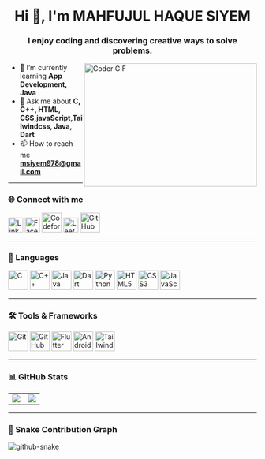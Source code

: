 <h1 align="center">Hi 👋, I'm MAHFUJUL HAQUE SIYEM</h1>
<h3 align="center">I enjoy coding and discovering creative ways to solve problems.</h3>

<img align="right" alt="Coder GIF" height="250" width="350" src="https://cdn.dribbble.com/users/1162077/screenshots/3848914/programmer.gif" /> 

- 🌱 I’m currently learning **App Development, Java**
- 💬 Ask me about **C, C++, HTML, CSS,javaScript,Tailwindcss, Java, Dart**
- 📫 How to reach me **msiyem978@gmail.com**

---

### 🌐 Connect with me
<p align="left">
  <!-- LinkedIn -->
  <a href="https://linkedin.com/in/mdmahfujulhaquesiyem" target="_blank">
    <img src="https://cdn.jsdelivr.net/gh/devicons/devicon/icons/linkedin/linkedin-original.svg" alt="LinkedIn" width="30" height="30"/>
  </a>

  <!-- Facebook -->
  <a href="https://fb.com/md.siyem.5030" target="_blank">
    <img src="https://cdn.jsdelivr.net/gh/devicons/devicon/icons/facebook/facebook-original.svg" alt="Facebook" width="30" height="30"/>
  </a>

  <!-- Codeforces -->
  <a href="https://codeforces.com/profile/mahfujul_haque_siyem" target="_blank">
    <img src="https://art.npanuhin.me/SVG/Codeforces/Codeforces.colored.svg" alt="Codeforces" width="40" height="40"/>
  </a>


  <!-- LeetCode -->
  <a href="https://leetcode.com/siyem2574" target="_blank">
    <img src="https://upload.wikimedia.org/wikipedia/commons/1/19/LeetCode_logo_black.png" alt="LeetCode" width="30" height="30"/>
  </a>

  <!-- GitHub -->
  <a href="https://github.com/msiyem" target="_blank">
    <img src="https://cdn.pixabay.com/photo/2022/01/30/13/33/github-6980894_1280.png" alt="GitHub" width="40" height="40"/>
  </a>
</p>


---

### 🧠 Languages
<p align="left">
  <img src="https://cdn.jsdelivr.net/gh/devicons/devicon/icons/c/c-original.svg" width="40" height="40" alt="C"/>
  <img src="https://cdn.jsdelivr.net/gh/devicons/devicon/icons/cplusplus/cplusplus-original.svg" width="40" height="40" alt="C++"/>
  <img src="https://cdn.jsdelivr.net/gh/devicons/devicon/icons/java/java-original.svg" width="40" height="40" alt="Java"/>
  <img src="https://cdn.jsdelivr.net/gh/devicons/devicon/icons/dart/dart-original.svg" width="40" height="40" alt="Dart"/>
  <img src="https://cdn.jsdelivr.net/gh/devicons/devicon/icons/python/python-original.svg" width="40" height="40" alt="Python"/>
  <img src="https://cdn.jsdelivr.net/gh/devicons/devicon/icons/html5/html5-original.svg" width="40" height="40" alt="HTML5"/>
  <img src="https://cdn.jsdelivr.net/gh/devicons/devicon/icons/css3/css3-original.svg" width="40" height="40" alt="CSS3"/>
  <img src="https://cdn.jsdelivr.net/gh/devicons/devicon/icons/javascript/javascript-original.svg" width="40" height="40" alt="JavaScript"/>
</p>

---

### 🛠️ Tools & Frameworks
<p align="left">
  <img src="https://cdn.jsdelivr.net/gh/devicons/devicon/icons/git/git-original.svg" width="40" height="40" alt="Git"/>
  <img src="https://cdn.pixabay.com/photo/2022/01/30/13/33/github-6980894_1280.png" alt="GitHub" width="40" height="40"/>
  <img src="https://cdn.jsdelivr.net/gh/devicons/devicon/icons/flutter/flutter-original.svg" width="40" height="40" alt="Flutter"/>
  <img src="https://cdn.jsdelivr.net/gh/devicons/devicon/icons/android/android-original.svg" width="40" height="40" alt="Android"/>
  <img src="https://upload.wikimedia.org/wikipedia/commons/d/d5/Tailwind_CSS_Logo.svg" width="40" height="40" alt="Tailwind CSS"/>
</p>

---

### 📊 GitHub Stats
<table align="center">
  <tr>
    <td>
      <img src="https://github-readme-stats.vercel.app/api/top-langs/?username=msiyem&layout=donut&theme=tokyonight&hide_border=true" />
    </td>
    <td>
      <img src="https://github-readme-stats.vercel.app/api?username=msiyem&show_icons=true&theme=tokyonight&hide_border=true&count_private=true" />
    </td>
  </tr>
</table>

---

### 🐍 Snake Contribution Graph
<picture>
  <source media="(prefers-color-scheme: dark)" srcset="https://raw.githubusercontent.com/tobiasmeyhoefer/tobiasmeyhoefer/output/github-snake-dark.svg" />
  <source media="(prefers-color-scheme: light)" srcset="https://raw.githubusercontent.com/tobiasmeyhoefer/tobiasmeyhoefer/output/github-snake.svg" />
  <img alt="github-snake" src="https://raw.githubusercontent.com/tobiasmeyhoefer/tobiasmeyhoefer/output/github-snake.svg" />
</picture>
